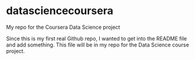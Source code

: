 datasciencecoursera
===================

My repo for the Coursera Data Science project

Since this is my first real Github repo, I wanted to get into the README file and add something.  This file will be in
my repo for the Data Science course project.
